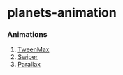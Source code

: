 # planets-animation

### Animations

1. [TweenMax](https://greensock.com/tweenmax/)
2. [Swiper](https://swiperjs.com/get-started)
3. [Parallax](https://github.com/wagerfield/parallax)
